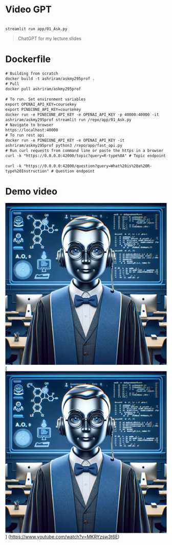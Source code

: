# Video GPT

```

streamlit run app/01_Ask.py
```

> ChatGPT for my lecture slides

# Dockerfile

```
# Building from scratch
docker build -t ashriram/askmy295prof .
# Pull
docker pull ashriram/askmy295prof

# To run. Set environment variables
export OPENAI_API_KEY=coursekey
export PINECONE_API_KEY=coursekey
docker run -e PINECONE_API_KEY -e OPENAI_API_KEY -p 40000:40000 -it ashriram/askmy295prof streamlit run /repo/app/01_Ask.py
# Navigate to browser 
https://localhost:40000
# To run rest api
docker run -e PINECONE_API_KEY -e OPENAI_API_KEY -it ashriram/askmy295prof python3 /repo/app/fast_api.py
# Run curl requests from command line or paste the https in a browser
curl -k "https://0.0.0.0:42000/topic?query=R-type%0A" # Topic endpoint                             

curl -k "https://0.0.0.0:42000/question?query=What%20is%20a%20R-type%20Instruction" # Question endpoint
```


# Demo video
![Ask My 295 Prof](./AskMyProf.png)
[![Ask My 295 Prof](./AskMyProf.png)]
(https://www.youtube.com/watch?v=MKRYzsw3t6E)